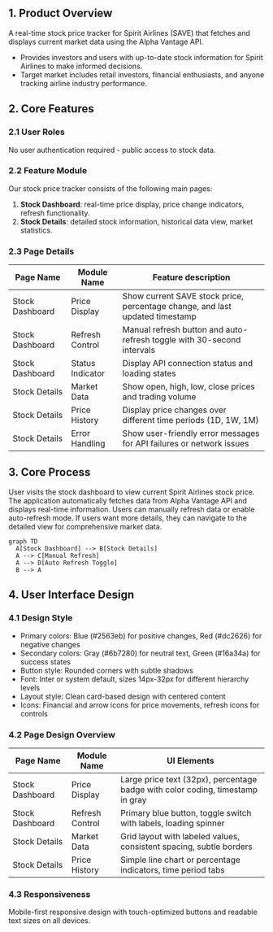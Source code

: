 ## 1. Product Overview
A real-time stock price tracker for Spirit Airlines (SAVE) that fetches and displays current market data using the Alpha Vantage API.
- Provides investors and users with up-to-date stock information for Spirit Airlines to make informed decisions.
- Target market includes retail investors, financial enthusiasts, and anyone tracking airline industry performance.

## 2. Core Features

### 2.1 User Roles
No user authentication required - public access to stock data.

### 2.2 Feature Module
Our stock price tracker consists of the following main pages:
1. **Stock Dashboard**: real-time price display, price change indicators, refresh functionality.
2. **Stock Details**: detailed stock information, historical data view, market statistics.

### 2.3 Page Details

| Page Name | Module Name | Feature description |
|-----------|-------------|---------------------|
| Stock Dashboard | Price Display | Show current SAVE stock price, percentage change, and last updated timestamp |
| Stock Dashboard | Refresh Control | Manual refresh button and auto-refresh toggle with 30-second intervals |
| Stock Dashboard | Status Indicator | Display API connection status and loading states |
| Stock Details | Market Data | Show open, high, low, close prices and trading volume |
| Stock Details | Price History | Display price changes over different time periods (1D, 1W, 1M) |
| Stock Details | Error Handling | Show user-friendly error messages for API failures or network issues |

## 3. Core Process
User visits the stock dashboard to view current Spirit Airlines stock price. The application automatically fetches data from Alpha Vantage API and displays real-time information. Users can manually refresh data or enable auto-refresh mode. If users want more details, they can navigate to the detailed view for comprehensive market data.

```mermaid
graph TD
  A[Stock Dashboard] --> B[Stock Details]
  A --> C[Manual Refresh]
  A --> D[Auto Refresh Toggle]
  B --> A
```

## 4. User Interface Design

### 4.1 Design Style
- Primary colors: Blue (#2563eb) for positive changes, Red (#dc2626) for negative changes
- Secondary colors: Gray (#6b7280) for neutral text, Green (#16a34a) for success states
- Button style: Rounded corners with subtle shadows
- Font: Inter or system default, sizes 14px-32px for different hierarchy levels
- Layout style: Clean card-based design with centered content
- Icons: Financial and arrow icons for price movements, refresh icons for controls

### 4.2 Page Design Overview

| Page Name | Module Name | UI Elements |
|-----------|-------------|-------------|
| Stock Dashboard | Price Display | Large price text (32px), percentage badge with color coding, timestamp in gray |
| Stock Dashboard | Refresh Control | Primary blue button, toggle switch with labels, loading spinner |
| Stock Details | Market Data | Grid layout with labeled values, consistent spacing, subtle borders |
| Stock Details | Price History | Simple line chart or percentage indicators, time period tabs |

### 4.3 Responsiveness
Mobile-first responsive design with touch-optimized buttons and readable text sizes on all devices.

